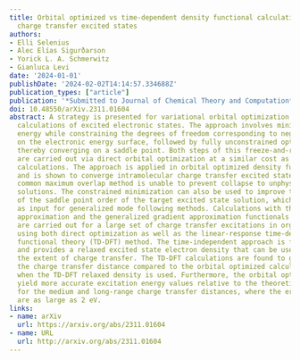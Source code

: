 ```yaml
---
title: Orbital optimized vs time-dependent density functional calculations of intramolecular
  charge transfer excited states
authors:
- Elli Selenius
- Alec Elías Sigurðarson
- Yorick L. A. Schmerwitz
- Gianluca Levi
date: '2024-01-01'
publishDate: '2024-02-02T14:14:57.334688Z'
publication_types: ["article"]
publication: '*Submitted to Journal of Chemical Theory and Computation*'
doi: 10.48550/arXiv.2311.01604
abstract: A strategy is presented for variational orbital optimization in time-independent
  calculations of excited electronic states. The approach involves minimizing the
  energy while constraining the degrees of freedom corresponding to negative curvature
  on the electronic energy surface, followed by fully unconstrained optimization,
  thereby converging on a saddle point. Both steps of this freeze-and-release strategy
  are carried out via direct orbital optimization at a similar cost as ground state
  calculations. The approach is applied in orbital optimized density functional calculations
  and is shown to converge intramolecular charge transfer excited states where the
  common maximum overlap method is unable to prevent collapse to unphysical, charge-delocalized
  solutions. The constrained minimization can also be used to improve the estimate
  of the saddle point order of the target excited state solution, which is required
  as input for generalized mode following methods. Calculations with the local density
  approximation and the generalized gradient approximation functionals PBE and BLYP
  are carried out for a large set of charge transfer excitations in organic molecules
  using both direct optimization as well as the linear-response time-dependent density
  functional theory (TD-DFT) method. The time-independent approach is fully variational
  and provides a relaxed excited state electron density that can be used to quantify
  the extent of charge transfer. The TD-DFT calculations are found to generally overestimate
  the charge transfer distance compared to the orbital optimized calculations, even
  when the TD-DFT relaxed density is used. Furthermore, the orbital optimized calculations
  yield more accurate excitation energy values relative to the theoretical best estimates
  for the medium and long-range charge transfer distances, where the errors of TD-DFT
  are as large as 2 eV.
links:
- name: arXiv
  url: https://arxiv.org/abs/2311.01604
- name: URL
  url: http://arxiv.org/abs/2311.01604
---
```

